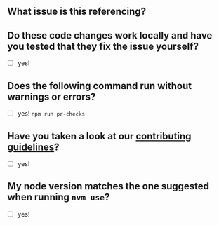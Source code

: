 ## What issue is this referencing?

<!--
Reference an issue by typing # (outside of this comment) and then searching whatever key words

Say something like "this pr fixes #123" because github uses keywords like "fixes" to auto close the issues when the pr is merged. See more info [here](https://docs.github.com/en/issues/tracking-your-work-with-issues/linking-a-pull-request-to-an-issue#linking-a-pull-request-to-an-issue-using-a-keyword)
-->
## Do these code changes work locally and have you tested that they fix the issue yourself?

-   [ ] yes!

## Does the following command run without warnings or errors?

-   [ ] yes! `npm run pr-checks`

## Have you taken a look at our [contributing guidelines](https://github.com/devedmonton/DES-Website/blob/main/.github/CONTRIBUTING.md)?

-   [ ] yes!

## My node version matches the one suggested when running `nvm use`?

-   [ ] yes!
